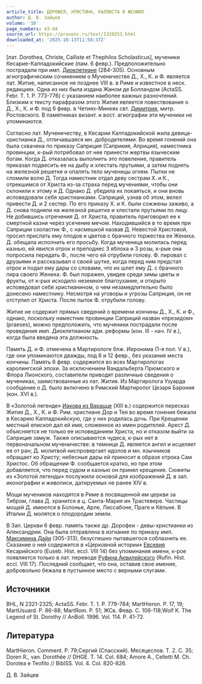 ```yaml
---
article_title: ДОРОФЕЯ, ХРИСТИНА, КАЛЛИСТА И ФЕОФИЛ
author: Д. В. Зайцев
volume: '16'
page_numbers: 43-44
source_url: https://pravenc.ru/text/1320253.html
downloaded_at: '2025-10-13T11:58:37Z'
---
```


[лат. Dorothea, Christe, Calliste et Thephilos Scholasticus], мученики Кесарие-Каппадокийские (пам. 6 февр.). Предположительно пострадали при имп. [Диоклетиане](https://pravenc.ru/text/Диоклетиан.html) (284-305). Основным агиографическим сочинением о Мученичестве Д., Х., К. и Ф. является лат. Житие, написанное не позднее VIII в. в Риме и известное в неск. редакциях. Одна из них была издана Жаном де Болландом (ActaSS. Febr. T. 1. P. 773-776) с указанием наиболее важных разночтений. Близким к тексту парафразом этого Жития является повествование о Д., Х., К. и Ф. под 6 февр. в Четиях-Минеях свт. [Димитрия](https://pravenc.ru/text/Димитрий.html), митр. Ростовского. В памятниках визант. и вост. агиографии эти мученики не упоминаются.

Согласно лат. Мученичеству, в Кесарии Каппадокийской жила девица-христианка Д., отличавшаяся мн. добродетелями. Во время гонений она была схвачена по приказу Саприция (Саприкия, Априция), наместника провинции, к-рый потребовал от нее принести жертвы языческим богам. Когда Д. отказалась выполнить это повеление, правитель приказал подвесить ее на дыбу и хлестать прутьями, а затем поднять на железной решетке и опалять тело мученицы огнем. Пытки не сломили волю Д. Тогда наместник отдал деву сестрам Х. и К., отрекшимся от Христа из-за страха перед мучениями, чтобы они склонили к этому и Д. Однако Д. убедила их покаяться, и они вновь исповедовали себя христианками. Саприций, узнав об этом, велел привести Д. и 2 сестер. По его приказу Х. и К. были сожжены заживо, а Д. снова подняли на железной решетке и хлестали прутьями по лицу. Не добившись отречения Д. от Христа, правитель приговорил ее к смертной казни через усечение мечом. Находившийся в то время при Саприции схоластик Ф., с насмешкой назвав Д. Невестой Христовой, просил прислать ему плодов и цветов с брачного торжества ее Жениха. Д. обещала исполнить его просьбу. Когда мученица молилась перед казнью, ей явился отрок и преподнес 3 яблока и 3 розы, к-рые она попросила передать Ф., после чего ей отрубили голову. Ф. пировал с друзьями и рассказывал о своей шутке, когда перед ним предстал отрок и подал ему дары со словами, что их шлет ему Д. с брачного пира своего Жениха. Ф. был поражен, увидев среди зимы цветы и фрукты, от к-рых исходило неземное благоухание, и открыто исповедовал себя христианином, о чем незамедлительно было донесено наместнику. Несмотря на уговоры и угрозы Саприция, он не отступил от Христа. После пыток Ф. отрубили голову.

Житие не содержит прямых сведений о времени кончины Д., Х., К. и Ф., однако, поскольку наместник провинции Саприций назван «президом» (praeses), можно предположить, что мученики пострадали после проведения имп. Диоклетианом адм. реформы (кон. III - нач. IV в.), когда была введена эта должность.

Память Д. и Ф. отмечена в Мартирологе блж. Иеронима (1-я пол. V в.), где они упоминаются дважды, под 6 и 12 февр., без указания места кончины. Память 6 февр. содержится во всех Мартирологах каролингской эпохи. За исключением Вандальберта Прюмского и Флора Лионского, составители приводят различные сведения о мучениках, заимствованные из лат. Жития. Из Мартиролога Узуарда сообщение о Д. было включено в Римский Мартиролог Цезаря Барония (кон. XVI в.).

В «Золотой легенде» [Иакова из Варацце](<https://pravenc.ru/text/ИАКОВ ИЗ ВАРАЦЦЕ.html>) (XIII в.) содержится пересказ Жития Д., Х., К. и Ф. Рим. христиане Дор и Тея во время гонения бежали в Кесарию Каппадокийскую, где у них родилась дочь. При Крещении местный епископ дал ей имя, сложенное из имен родителей. Арест Д. объясняется не только ее исповеданием Христа, но и отказом выйти за Саприция замуж. Также описываются чудеса, к-рых нет в первоначальном мученичестве: в темнице Д. является ангел и исцеляет ее от ран; Д. молитвой ниспровергает идолов и мн. язычников обращает ко Христу; небесные дары ей приносит в образе отрока Сам Христос. Об обращении Ф. сообщается кратко, но при этом добавляется, что перед судом и казнью он принял крещение. Сюжеты из «Золотой легенды» послужили основой для изображений Д. в зап. иконографии и живописи, датируемых не ранее XIV в.

Мощи мучеников находятся в Риме в посвященной им церкви за Тибром, глава Д. хранится в ц. Санта-Мария ин Трастевере. Частицы мощей Д. имеются в Болонье, Арле, Лиссабоне, Праге и Кёльне. В Италии Д. молятся о плодородии земли.

В Зап. Церкви 6 февр. память также др. Дорофеи - девы-христианки из Александрии. Она была отправлена в изгнание по приказу имп. [Максимина Дайи](<https://pravenc.ru/text/Максимина Дайи.html>) (305-313), безуспешно пытавшегося соблазнить ее. Сказание о ней содержится в «Церковной истории» [Евсевия](https://pravenc.ru/text/Евсевий.html) Кесарийского (Euseb. Hist. eccl. VIII 14) без упоминания имени, к-рое появляется только в лат. переводе [Руфина Аквилейского](<https://pravenc.ru/text/Руфин Аквилейский.html>) (Rufin. Hist. eccl. VIII 17). Последний сообщает, что она, оставив свое имение, добровольно бежала в пустынное место с верными слугами.

## Источники

BHL, N 2321-2325; ActaSS. Febr. T. 1. P. 779-784; MartHieron. P. 17, 19; MartUsuard. P. 86-88; MartRom. P. 51; ЖСв. Февр. С. 106-118;Wolf K. The Legend of St. Dorothy // AnBoll. 1996. Vol. 114. P. 41-72.

## Литература

MartHieron. Comment. P. 79;Сергий (Спасский). Месяцеслов. Т. 2. С. 35; Doren R., van. Dorothée // DHGE. T. 14. Col. 684; Amore A., Celletti M. Ch. Dorotea e Teofilo // BiblSS. Vol. 4. Col. 820-826.

Д. В. Зайцев
